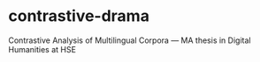 # contrastive-drama
Contrastive Analysis of Multilingual Corpora — MA thesis in Digital Humanities at HSE
